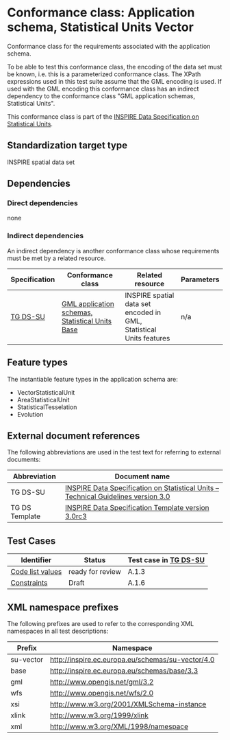 # Conformance class: Application schema, Statistical Units Vector

Conformance class for the requirements associated with the application schema. 

To be able to test this conformance class, the encoding of the data set must be known, i.e. this is a parameterized conformance class. The XPath expressions used in this test suite assume that the GML encoding is used. If used with the GML encoding this conformance class has an indirect dependency to the conformance class "GML application schemas, Statistical Units".

This conformance class is part of the [INSPIRE Data Specification on Statistical Units](../README.md).

## Standardization target type

INSPIRE spatial data set

## Dependencies

### Direct dependencies

none

### Indirect dependencies

An indirect dependency is another conformance class whose requirements must be met by a related resource.

| Specification | Conformance class | Related resource | Parameters |
| ------------- | ----------------- | ---------------- | ---------- |
| [TG DS-SU](./README.md#ref_TG_DS_SU) | [GML application schemas, Statistical Units Base](../su-as/README.md) | INSPIRE spatial data set encoded in GML, Statistical Units features | n/a |
 
## Feature types <a name="feature-types"></a>

The instantiable feature types in the application schema are:

* VectorStatisticalUnit
* AreaStatisticalUnit
* StatisticalTesselation
* Evolution

## External document references

The following abbreviations are used in the test text for referring to external documents:

Abbreviation                     | Document name
-------------------------------- | --------------------------------------------------
TG DS-SU <a name="ref_TG_DS_SU"></a>   | [INSPIRE Data Specification on Statistical Units – Technical Guidelines version 3.0](http://inspire.ec.europa.eu/documents/Data_Specifications/INSPIRE_DataSpecification_SU_v3.0.pdf)
TG DS Template <a name="ref_TG_DS_tmpl"></a>   | [INSPIRE Data Specification Template version 3.0rc3](http://inspire.jrc.ec.europa.eu/documents/Data_Specifications/INSPIRE_DataSpecification_Template_v3.0rc3.pdf)

## Test Cases

| Identifier                                                        | Status   | Test case in [TG DS-SU](#ref_TG_DS_SU)  |
| ----------------------------------------------------------------- | -------- | ------------ |
| [Code list values](./code-list-values.md)  | ready for review  | A.1.3  |
| [Constraints](./constraints.md)  | Draft  | A.1.6  |


## XML namespace prefixes <a name="namespaces"></a>

The following prefixes are used to refer to the corresponding XML namespaces in all test descriptions:

Prefix         | Namespace
-------------- | -------------------------------------------------
su-vector  	   | http://inspire.ec.europa.eu/schemas/su-vector/4.0
base           | http://inspire.ec.europa.eu/schemas/base/3.3
gml            | http://www.opengis.net/gml/3.2
wfs            | http://www.opengis.net/wfs/2.0
xsi            | http://www.w3.org/2001/XMLSchema-instance
xlink          | http://www.w3.org/1999/xlink
xml            | http://www.w3.org/XML/1998/namespace
